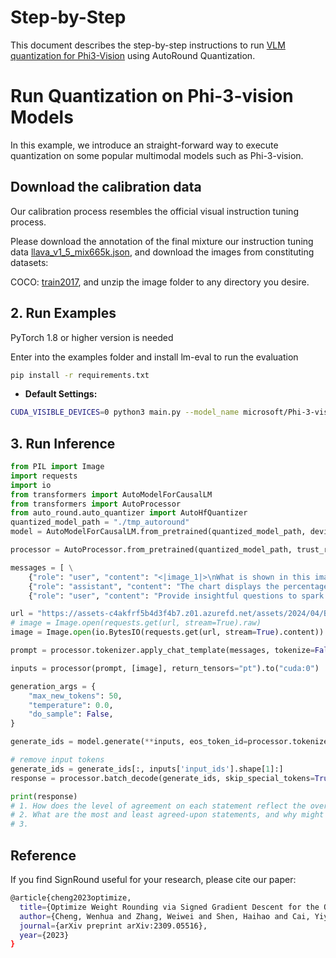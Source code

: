 Step-by-Step
============
This document describes the step-by-step instructions to run [VLM quantization for Phi3-Vision](https://huggingface.co/microsoft/Phi-3-vision-128k-instruct) using AutoRound Quantization.

# Run Quantization on Phi-3-vision Models

In this example, we introduce an straight-forward way to execute quantization on some popular multimodal models such as Phi-3-vision. 

## Download the calibration data

Our calibration process resembles the official visual instruction tuning process.

Please download the annotation of the final mixture our instruction tuning data [llava_v1_5_mix665k.json](https://huggingface.co/datasets/liuhaotian/LLaVA-Instruct-150K/blob/main/llava_v1_5_mix665k.json), and download the images from constituting datasets:

COCO: [train2017](http://images.cocodataset.org/zips/train2017.zip), and unzip the image folder to any directory you desire.


## 2. Run Examples
PyTorch 1.8 or higher version is needed

Enter into the examples folder and install lm-eval to run the evaluation
```bash
pip install -r requirements.txt
```

- **Default Settings:**
```bash
CUDA_VISIBLE_DEVICES=0 python3 main.py --model_name microsoft/Phi-3-vision-128k-instruct  --bits 4 --group_size 128
```


## 3. Run Inference

```python
from PIL import Image
import requests
import io
from transformers import AutoModelForCausalLM
from transformers import AutoProcessor
from auto_round.auto_quantizer import AutoHfQuantizer
quantized_model_path = "./tmp_autoround"
model = AutoModelForCausalLM.from_pretrained(quantized_model_path, device_map="auto", trust_remote_code=True, torch_dtype="auto", _attn_implementation='flash_attention_2') # use _attn_implementation='eager' to disable flash attention

processor = AutoProcessor.from_pretrained(quantized_model_path, trust_remote_code=True)

messages = [ \
    {"role": "user", "content": "<|image_1|>\nWhat is shown in this image?"}, \
    {"role": "assistant", "content": "The chart displays the percentage of respondents who agree with various statements about their preparedness for meetings. It shows five categories: 'Having clear and pre-defined goals for meetings', 'Knowing where to find the information I need for a meeting', 'Understanding my exact role and responsibilities when I'm invited', 'Having tools to manage admin tasks like note-taking or summarization', and 'Having more focus time to sufficiently prepare for meetings'. Each category has an associated bar indicating the level of agreement, measured on a scale from 0% to 100%."}, \
    {"role": "user", "content": "Provide insightful questions to spark discussion."}]

url = "https://assets-c4akfrf5b4d3f4b7.z01.azurefd.net/assets/2024/04/BMDataViz_661fb89f3845e.png" 
# image = Image.open(requests.get(url, stream=True).raw)
image = Image.open(io.BytesIO(requests.get(url, stream=True).content))

prompt = processor.tokenizer.apply_chat_template(messages, tokenize=False, add_generation_prompt=True)

inputs = processor(prompt, [image], return_tensors="pt").to("cuda:0")

generation_args = {
    "max_new_tokens": 50,
    "temperature": 0.0,
    "do_sample": False,
}

generate_ids = model.generate(**inputs, eos_token_id=processor.tokenizer.eos_token_id, **generation_args) 

# remove input tokens 
generate_ids = generate_ids[:, inputs['input_ids'].shape[1]:]
response = processor.batch_decode(generate_ids, skip_special_tokens=True, clean_up_tokenization_spaces=False)[0] 

print(response)
# 1. How does the level of agreement on each statement reflect the overall preparedness of respondents for meetings?
# 2. What are the most and least agreed-upon statements, and why might that be the case?
# 3.
```
<!-- 

## 4. Results
Using [COCO 2017](https://cocodataset.org/) and [LLaVA-Instruct-150K](https://huggingface.co/datasets/liuhaotian/LLaVA-Instruct-150K) datasets for quantization calibration, and lm_eval dataset for evaluation. please follow the [recipe](./run_autoround.sh) and [evaluate script](./run_eval.sh). The results for Phi-3-vision-128k-instruct are as follows:
| Metric         | bf16   | INT4   |
|----------------|--------|--------|
| avg            | 0.6014 | 0.5940 |
| mmlu           | 0.6369 | 0.6310 |
| lambada_openai | 0.6487 | 0.6406 |
| hellaswag      | 0.5585 | 0.5483 |
| winogrande     | 0.7395 | 0.7451 |
| piqa           | 0.7954 | 0.7889 |
| truthfulqa_mc1 | 0.3084 | 0.2987 |
| openbookqa     | 0.3580 | 0.3600 |
| boolq          | 0.8532 | 0.8557 |
| arc_easy       | 0.8371 | 0.8346 |
| arc_challenge  | 0.5572 | 0.5469 |
| cmmlu          | 0.4074 | 0.3950 |
| ceval          | 0.4027 | 0.4012 |
| gsm8k          | 0.7157 | 0.6755 | -->



## Reference
If you find SignRound useful for your research, please cite our paper:
```bash
@article{cheng2023optimize,
  title={Optimize Weight Rounding via Signed Gradient Descent for the Quantization of LLMs},
  author={Cheng, Wenhua and Zhang, Weiwei and Shen, Haihao and Cai, Yiyang and He, Xin and Lv, Kaokao},
  journal={arXiv preprint arXiv:2309.05516},
  year={2023}
}
```







